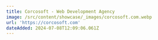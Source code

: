 ```yaml
---
title: Corcosoft - Web Development Agency
image: /src/content/showcase/_images/corcosoft.com.webp
url: 'https://corcosoft.com'
dateAdded: 2024-07-08T12:09:06.061Z
---
```


